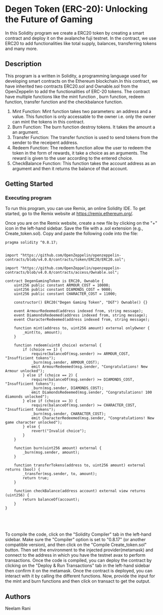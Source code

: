 # Degen Token (ERC-20): Unlocking the Future of Gaming
In this Solidity program  we create a ERC20 token by creating a smart contract and deploy it on the avalanche fuji testnet. In the contract, we use ERC20 to add functionalities like total supply, balances, transferring tokens and many more.

## Description

This program is a written in Solidity, a programming language used for developing smart contracts on the Ethereum blockchain.In this contract, we have inherited two contracts ERC20.sol and Ownable.sol from the OpenZeppelin to add the functionalities of ERC-20 tokens. The contract have multiple functions like the mint function , burn function, redeem function, transfer function and the checkbalance function. 
1.  Mint Function: Mint function takes two parameters: an address and a value. This function is only accessable to the owner i.e. only the owner can mint the tokens in this contract.
2.  Burn Function: The burn function destroy tokens. It takes the amount a an argument.
3.  Transfer Function: The transfer function is used to send tokens from the sender to the receipent address.
4.  Redeem Function: The redeem function allow the user to redeem the token in the form of rewards, it take a choice as an arguments. The reward is given to the user according to the entered choice.
5.  CheckBalance Function: This function takes the account address as an argument and then it returns the balance of that account.

## Getting Started

### Executing program

To run this program, you can use Remix, an online Solidity IDE. To get started, go to the Remix website at https://remix.ethereum.org/.

Once you are on the Remix website, create a new file by clicking on the "+" icon in the left-hand sidebar. Save the file with a .sol extension (e.g., Create_token.sol). Copy and paste the following code into the file:

```// SPDX-License-Identifier: MIT
pragma solidity ^0.8.17; 


import "https://github.com/OpenZeppelin/openzeppelin-contracts/blob/v4.0.0/contracts/token/ERC20/ERC20.sol";

import "https://github.com/OpenZeppelin/openzeppelin-contracts/blob/v4.0.0/contracts/access/Ownable.sol";

contract DegenGamingToken is ERC20, Ownable {
    uint256 public constant ARMOUR_COST = 10000; 
    uint256 public constant DIAMONDS_COST = 9000; 
    uint256 public constant CHARACTER_COST = 11000; 

    constructor() ERC20("Degen Gaming Token", "DGT") Ownable() {}

    event ArmourRedeemed(address indexed from, string message);
    event DiamondsRedeemed(address indexed from, string message);
    event CharacterRedeemed(address indexed from, string message);

    function mint(address to, uint256 amount) external onlyOwner {
        _mint(to, amount);
    }

    function redeem(uint8 choice) external {
        if (choice == 1) {
            require(balanceOf(msg.sender) >= ARMOUR_COST, "Insufficient tokens");
            _burn(msg.sender, ARMOUR_COST);
            emit ArmourRedeemed(msg.sender, "Congratulations! New Armour unlocked");
        } else if (choice == 2) {
            require(balanceOf(msg.sender) >= DIAMONDS_COST, "Insufficient tokens");
            _burn(msg.sender, DIAMONDS_COST);
            emit DiamondsRedeemed(msg.sender, "Congratulations! 100 diamonds unlocked");
        } else if (choice == 3) {
            require(balanceOf(msg.sender) >= CHARACTER_COST, "Insufficient tokens");
            _burn(msg.sender, CHARACTER_COST);
            emit CharacterRedeemed(msg.sender, "Congratulations! New game character unlocked");
        } else {
            revert("Invalid choice");
        }
    }

    function burn(uint256 amount) external {
        _burn(msg.sender, amount);
    }

    function transferTokens(address to, uint256 amount) external returns (bool) {
        _transfer(msg.sender, to, amount);
        return true;
    }

    function checkBalance(address account) external view returns (uint256) {
        return balanceOf(account);
    }
}





```

To compile the code, click on the "Solidity Compiler" tab in the left-hand sidebar. Make sure the "Compiler" option is set to "0.8.17" (or another compatible version), and then click on the "Compile Create_token.sol" button.
Then set the environment to the injected provider(metamask) and connect to the address in which you have the testnet avax to perform transactions.
Once the code is compiled, you can deploy the contract by clicking on the "Deploy & Run Transactions" tab in the left-hand sidebar then confirm it on the metamask. 
Once the contract is deployed, you can interact with it by calling the different functions. Now, provide the input for the mint and burn functions and then click on transact to get the output.

## Authors

Neelam Rani
